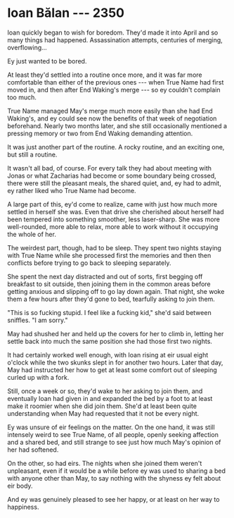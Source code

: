 # Ioan Bălan --- 2350

Ioan quickly began to wish for boredom. They'd made it into April and so many things had happened. Assassination attempts, centuries of merging, overflowing...

Ey just wanted to be bored.

At least they'd settled into a routine once more, and it was far more comfortable than either of the previous ones --- when True Name had first moved in, and then after End Waking's merge --- so ey couldn't complain too much.

True Name managed May's merge much more easily than she had End Waking's, and ey could see now the benefits of that week of negotiation beforehand. Nearly two months later, and she still occasionally mentioned a pressing memory or two from End Waking demanding attention.

It was just another part of the routine. A rocky routine, and an exciting one, but still a routine.

It wasn't all bad, of course. For every talk they had about meeting with Jonas or what Zacharias had become or some boundary being crossed, there were still the pleasant meals, the shared quiet, and, ey had to admit, ey rather liked who True Name had become.

A large part of this, ey'd come to realize, came with just how much more settled in herself she was. Even that drive she cherished about herself had been tempered into something smoother, less laser-sharp. She was more well-rounded, more able to relax, more able to work without it occupying the whole of her. 

The weirdest part, though, had to be sleep. They spent two nights staying with True Name while she processed first the memories and then then conflicts before trying to go back to sleeping separately.

She spent the next day distracted and out of sorts, first begging off breakfast to sit outside, then joining them in the common areas before getting anxious and slipping off to go lay down again. That night, she woke them a few hours after they'd gone to bed, tearfully asking to join them.

"This is so fucking stupid. I feel like a fucking kid," she'd said between sniffles. "I am sorry."

May had shushed her and held up the covers for her to climb in, letting her settle back into much the same position she had those first two nights.

It had certainly worked well enough, with Ioan rising at eir usual eight o'clock while the two skunks slept in for another two hours. Later that day, May had instructed her how to get at least some comfort out of sleeping curled up with a fork.

Still, once a week or so, they'd wake to her asking to join them, and eventually Ioan had given in and expanded the bed by a foot to at least make it roomier when she did join them. She'd at least been quite understanding when May had requested that it not be every night.

Ey was unsure of eir feelings on the matter. On the one hand, it was still intensely weird to see True Name, of all people, openly seeking affection and a shared bed, and still strange to see just how much May's opinion of her had softened.

On the other, so had eirs. The nights when she joined them weren't unpleasant, even if it would be a while before ey was used to sharing a bed with anyone other than May, to say nothing with the shyness ey felt about eir body.

And ey was genuinely pleased to see her happy, or at least on her way to happiness.
